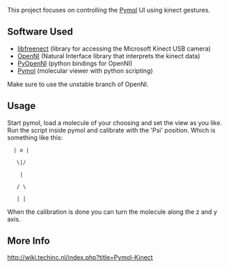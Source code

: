 This project focuses on controlling the [Pymol](http://www.pymol.org) UI using kinect gestures.

## Software Used

* [libfreenect](http://openkinect.org) (library for accessing the Microsoft Kinect USB camera)
* [OpenNI](http://openni.org/) (Natural Interface library that interprets the kinect data)
* [PyOpenNI](https://github.com/jmendeth/PyOpenNI) (python bindings for OpenNI)
* [Pymol](http://www.pymol.org/) (molecular viewer with python scripting)

Make sure to use the unstable branch of OpenNI.

## Usage

Start pymol, load a molecule of your choosing and set the view as you like.
Run the script inside pymol and calibrate with the 'Psi' position.
Which is something like this:  
```
  | o |  

   \|/  

    |  

   / \  

   | |  

```

When the calibration is done you can turn the molecule along the z and y axis.


## More Info
http://wiki.techinc.nl/index.php?title=Pymol-Kinect
